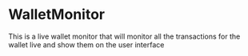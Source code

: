 # WalletMonitor
This is a live wallet monitor that will monitor all the transactions for the wallet live and show them on the user interface
